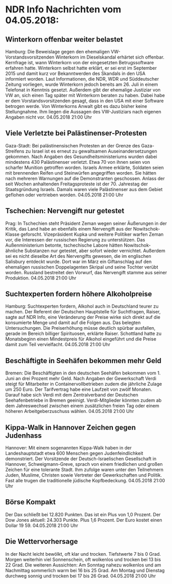 # NDR Info Nachrichten vom 04.05.2018:


## Winterkorn offenbar weiter belastet
Hamburg: Die Beweislage gegen den ehemaligen VW-Vorstandsvorsitzenden Winterkorn im Dieselskandal erhärtet sich offenbar. Kernfrage ist, wann Winterkorn von der eingesetzten Betrugssoftware erfahren hatte. Winterkorn selbst hatte erklärt, er sei erst im September 2015 und damit kurz vor Bekanntwerden des Skandals in den USA informiert worden. Laut Informationen, die NDR, WDR und Süddeutscher Zeitung vorliegen, wurde Winterkorn jedoch bereits am 26. Juli in einem Telefonat in Kenntnis gesetzt. Außerdem gibt der ehemalige Justiziar von VW an, sich einen Tag später mit Winterkorn beraten zu haben. Dabei habe er dem Vorstandsvorsitzenden gesagt, dass in den USA mit einer Software betrogen werde. Von Winterkorns Anwalt gibt es dazu bisher keine Stellungnahme. Ihm liegen die Aussagen des VW-Justiziars nach eigenen Angaben nicht vor. 04.05.2018 21:00 Uhr 

## Viele Verletzte bei Palästinenser-Protesten
Gaza-Stadt: Bei palästinensischen Protesten an der Grenze des Gaza-Streifens zu Israel ist es erneut zu gewaltsamen Auseinandersetzungen gekommen. Nach Angaben des Gesundheitsministeriums wurden dabei mindestens 430 Palästinenser verletzt. Etwa 70 von ihnen seien von scharfer Munition getroffen worden. Israels Armee erklärte, Soldaten seien mit brennenden Reifen und Steinwürfen angegriffen worden. Sie hätten nach mehreren Warnungen auf die Demonstranten geschossen. Anlass der seit Wochen anhaltenden Freitagsproteste ist der 70. Jahrestag der Staatsgründung Israels. Damals waren viele Palästinenser aus dem Gebiet geflohen oder vertrieben worden. 04.05.2018 21:00 Uhr 

## Tschechien: Nervengift nur getestet
Prag: 	In Tschechien steht Präsident Zeman wegen seiner Äußerungen in der Kritik, das Land habe an ebenfalls einem Nervengift aus der Nowitschok-Klasse geforscht. Vizepräsident Kupka und weitere Politiker warfen Zeman vor, die Interessen der russischen Regierung zu unterstützen. Das Außenministerium betonte, tschechische Labore hätten Nowitschok-ähnliche Substanzen nur getestet, aber sofort wieder vernichtet. Außerdem sei es nicht dieselbe Art des Nervengifts gewesen, die im englischen Salisbury entdeckt wurde. Dort war im März ein Giftanschlag auf den ehemaligen russischen Doppelagenten Skripal und seine Tochter verübt worden. Russland bestreitet den Vorwurf, das Nervengift stamme aus seiner Produktion. 04.05.2018 21:00 Uhr 

## Suchtexperten fordern höhere Alkoholpreise
Hamburg: 	Suchtexperten fordern, Alkohol auch in Deutschland teurer zu machen. Der Referent der Deutschen Hauptstelle für Suchtfragen, Raiser, sagte auf NDR Info, eine Veränderung der Preise wirke sich direkt auf die konsumierte Menge und damit auf die Folgen aus. Das belegten Untersuchungen. Die Preiserhöhung müsse deutlich spürbar ausfallen, gerade im Bereich billiger Spirituosen, erklärte Raiser. Schottland hatte zu Monatsbeginn einen Mindestpreis für Alkohol eingeführt und die Preise damit zum Teil vervielfacht. 04.05.2018 21:00 Uhr 

## Beschäftigte in Seehäfen bekommen mehr Geld
Bremen: Die Beschäftigten in den deutschen Seehäfen bekommen vom 1. Juni an drei Prozent mehr Geld. Nach Angaben der Gewerkschaft Verdi steigt für Mitarbeiter in Containervollbetrieben zudem die jährliche Zulage um 250 Euro. Der Tarifvertrag habe eine Laufzeit von zwölf Monaten. Darauf habe sich Verdi mit dem Zentralverband der Deutschen Seehafenbetriebe in Bremen geeinigt. Verdi-Mitglieder könnten zudem ab dem Jahreswechsel zwischen einem zusätzlichen freien Tag oder einem höheren Arbeitgeberzuschuss wählen. 04.05.2018 21:00 Uhr 

## Kippa-Walk in Hannover Zeichen gegen Judenhass
Hannover: Mit einem sogenannten Kippa-Walk haben in der Landeshauptstadt etwa 600 Menschen gegen Judenfeindlichkeit demonstriert. Der Vorsitzende der Deutsch-Israelischen Gesellschaft in Hannover, Schweigmann-Greve, sprach von einem friedlichen und großen Zeichen für eine tolerante Stadt. Ihm zufolge waren unter den Teilnehmern Juden, Muslime, Christen sowie Vertreter der Gewerkschaften und Politik. Fast alle trugen die traditionelle jüdische Kopfbedeckung. 04.05.2018 21:00 Uhr 

## Börse Kompakt
Der Dax schließt bei 12.820 Punkten. Das ist ein Plus von 1,0 Prozent. Der Dow Jones aktuell: 24.303 Punkte. Plus 1,6 Prozent. Der Euro kostet einen Dollar 19 59. 04.05.2018 21:00 Uhr 

## Die Wettervorhersage
In der Nacht leicht bewölkt, oft klar und trocken. Tiefstwerte 7 bis 0 Grad. Morgen weiterhin viel Sonnenschein, oft wolkenlos und trocken bei 13 bis 22 Grad. Die weiteren Aussichten: Am Sonntag nahezu wolkenlos und am Nachmittag sommerlich warm bei 16 bis 25 Grad. Am Montag und Dienstag durchweg sonnig und trocken bei 17 bis 26 Grad. 04.05.2018 21:00 Uhr 
